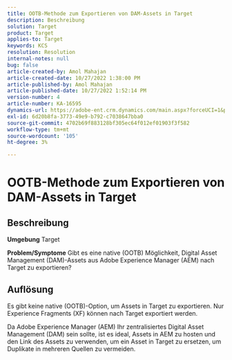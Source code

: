 ```yaml
---
title: OOTB-Methode zum Exportieren von DAM-Assets in Target
description: Beschreibung
solution: Target
product: Target
applies-to: Target
keywords: KCS
resolution: Resolution
internal-notes: null
bug: false
article-created-by: Amol Mahajan
article-created-date: 10/27/2022 1:38:00 PM
article-published-by: Amol Mahajan
article-published-date: 10/27/2022 1:52:14 PM
version-number: 4
article-number: KA-16595
dynamics-url: https://adobe-ent.crm.dynamics.com/main.aspx?forceUCI=1&pagetype=entityrecord&etn=knowledgearticle&id=86fb7590-fc55-ed11-bba2-6045bd006793
exl-id: 6d20b8fa-3773-49e9-b792-c7038647bba0
source-git-commit: 4702b69f883128bf305ec64f012ef01903f3f582
workflow-type: tm+mt
source-wordcount: '105'
ht-degree: 3%

---
```


# OOTB-Methode zum Exportieren von DAM-Assets in Target

## Beschreibung

<b>Umgebung</b>
Target


<b>Problem/Symptome</b>
Gibt es eine native (OOTB) Möglichkeit, Digital Asset Management (DAM)-Assets aus Adobe Experience Manager (AEM) nach Target zu exportieren?


## Auflösung


Es gibt keine native (OOTB)-Option, um Assets in Target zu exportieren. Nur Experience Fragments (XF) können nach Target exportiert werden.

Da Adobe Experience Manager (AEM) Ihr zentralisiertes Digital Asset Management (DAM) sein sollte, ist es ideal, Assets in AEM zu hosten und den Link des Assets zu verwenden, um ein Asset in Target zu ersetzen, um Duplikate in mehreren Quellen zu vermeiden.
